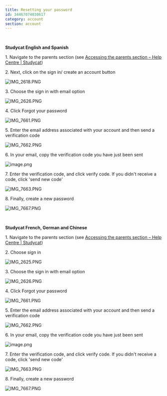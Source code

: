 ```yaml
---
title: Resetting your password
id: 34467074030617
category: account
section: account
---
```

 


**Studycat English and Spanish**


1\. Navigate to the parents section (see [Accessing the parents section – Help Centre \| Studycat](https://help.studycat.com/hc/en-us/articles/34518228622105/preview/eyJhbGciOiJIUzI1NiJ9.eyJpZCI6MzQ1MTgyMjg2MjIxMDUsImV4cCI6MTcyMDQxMjU1MX0.8DEe5gqzcwGhn9YtGOdFZJbwEjnL1d_JV4GHmWuDeF8))


2\. Next, click on the sign in/ create an account button


![IMG_2618.PNG](https://help.studycat.com/hc/article_attachments/34482878992025)


3\. Choose the sign in with email option


![IMG_2626.PNG](https://help.studycat.com/hc/article_attachments/34482878995737)


4\. Click Forgot your password


![IMG_7661.PNG](https://help.studycat.com/hc/article_attachments/34469007160729)


5\. Enter the email address associated with your account and then send a verification code


![IMG_7662.PNG](https://help.studycat.com/hc/article_attachments/34469007168281)


6\. In your email, copy the verification code you have just been sent


![image.png](https://help.studycat.com/hc/article_attachments/34469007171481)


7\. Enter the verification code, and click verify code. If you didn't receive a code, click 'send new code'


![IMG_7663.PNG](https://help.studycat.com/hc/article_attachments/34469007173273)


8\. Finally, create a new password


![IMG_7667.PNG](https://help.studycat.com/hc/article_attachments/34469053229337)


 


**Studycat French, German and Chinese**


1\. Navigate to the parents section (see [Accessing the parents section – Help Centre \| Studycat](https://help.studycat.com/hc/en-us/articles/34518228622105/preview/eyJhbGciOiJIUzI1NiJ9.eyJpZCI6MzQ1MTgyMjg2MjIxMDUsImV4cCI6MTcyMDQxMjU1MX0.8DEe5gqzcwGhn9YtGOdFZJbwEjnL1d_JV4GHmWuDeF8))


2\. Choose sign in


![IMG_2625.PNG](https://help.studycat.com/hc/article_attachments/34482879039257)


3\. Choose the sign in with email option


![IMG_2626.PNG](https://help.studycat.com/hc/article_attachments/34482878995737)


4\. Click Forgot your password


![IMG_7661.PNG](https://help.studycat.com/hc/article_attachments/34469007160729)


5\. Enter the email address associated with your account and then send a verification code


![IMG_7662.PNG](https://help.studycat.com/hc/article_attachments/34469007168281)


6\. In your email, copy the verification code you have just been sent


![image.png](https://help.studycat.com/hc/article_attachments/34469007171481)


7\. Enter the verification code, and click verify code. If you didn't receive a code, click 'send new code'


![IMG_7663.PNG](https://help.studycat.com/hc/article_attachments/34469007173273)


8\. Finally, create a new password


![IMG_7667.PNG](https://help.studycat.com/hc/article_attachments/34469053229337)


 


 

